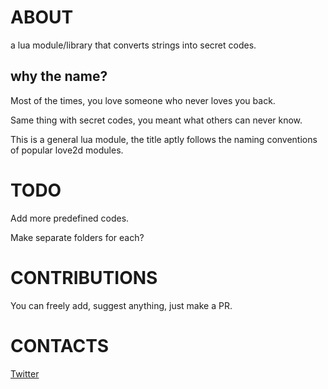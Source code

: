 # ABOUT

a lua module/library that converts strings into secret codes.

## why the name?

Most of the times, you love someone who never loves you back.

Same thing with secret codes, you meant what others can never know.

This is a general lua module, the title aptly follows the naming conventions of popular love2d modules.

# TODO

Add more predefined codes.

Make separate folders for each?

# CONTRIBUTIONS

You can freely add, suggest anything, just make a PR.

# CONTACTS

[Twitter](http://twitter.com/flamendless)
